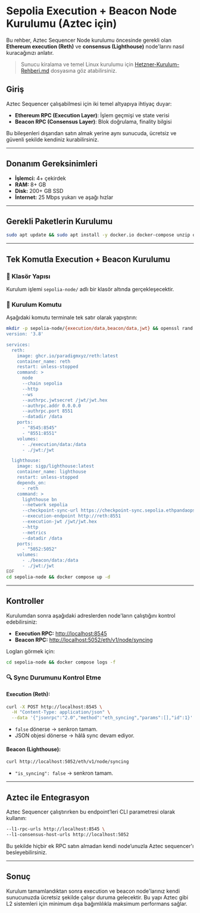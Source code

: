 # Sepolia Execution + Beacon Node Kurulumu (Aztec için)

Bu rehber, Aztec Sequencer Node kurulumu öncesinde gerekli olan **Ethereum execution (Reth)** ve **consensus (Lighthouse)** node'larını nasıl kuracağınızı anlatır.

> Sunucu kiralama ve temel Linux kurulumu için [Hetzner-Kurulum-Rehberi.md](Hetzner-Kurulum-Rehberi.md) dosyasına göz atabilirsiniz.

## Giriş

Aztec Sequencer çalışabilmesi için iki temel altyapıya ihtiyaç duyar:

* **Ethereum RPC (Execution Layer)**: İşlem geçmişi ve state verisi
* **Beacon RPC (Consensus Layer)**: Blok doğrulama, finality bilgisi

Bu bileşenleri dışarıdan satın almak yerine aynı sunucuda, ücretsiz ve güvenli şekilde kendiniz kurabilirsiniz.

---

## Donanım Gereksinimleri

* **İşlemci:** 4+ çekirdek
* **RAM:** 8+ GB
* **Disk:** 200+ GB SSD
* **İnternet:** 25 Mbps yukarı ve aşağı hızlar

---

## Gerekli Paketlerin Kurulumu

```bash
sudo apt update && sudo apt install -y docker.io docker-compose unzip openssl curl
```

---

## Tek Komutla Execution + Beacon Kurulumu

### 📁 Klasör Yapısı

Kurulum işlemi `sepolia-node/` adlı bir klasör altında gerçekleşecektir.

### 🚀 Kurulum Komutu

Aşağıdaki komutu terminale tek satır olarak yapıştırın:

```bash
mkdir -p sepolia-node/{execution/data,beacon/data,jwt} && openssl rand -hex 32 > sepolia-node/jwt/jwt.hex && cat > sepolia-node/docker-compose.yml <<'EOF'
version: '3.8'

services:
  reth:
    image: ghcr.io/paradigmxyz/reth:latest
    container_name: reth
    restart: unless-stopped
    command: >
      node
      --chain sepolia
      --http
      --ws
      --authrpc.jwtsecret /jwt/jwt.hex
      --authrpc.addr 0.0.0.0
      --authrpc.port 8551
      --datadir /data
    ports:
      - "8545:8545"
      - "8551:8551"
    volumes:
      - ./execution/data:/data
      - ./jwt:/jwt

  lighthouse:
    image: sigp/lighthouse:latest
    container_name: lighthouse
    restart: unless-stopped
    depends_on:
      - reth
    command: >
      lighthouse bn
      --network sepolia
      --checkpoint-sync-url https://checkpoint-sync.sepolia.ethpandaops.io
      --execution-endpoint http://reth:8551
      --execution-jwt /jwt/jwt.hex
      --http
      --metrics
      --datadir /data
    ports:
      - "5052:5052"
    volumes:
      - ./beacon/data:/data
      - ./jwt:/jwt
EOF
cd sepolia-node && docker compose up -d
```

---

## Kontroller

Kurulumdan sonra aşağıdaki adreslerden node'ların çalıştığını kontrol edebilirsiniz:

* **Execution RPC:** [http://localhost:8545](http://localhost:8545)
* **Beacon RPC:** [http://localhost:5052/eth/v1/node/syncing](http://localhost:5052/eth/v1/node/syncing)

Logları görmek için:

```bash
cd sepolia-node && docker compose logs -f
```

### 🔍 Sync Durumunu Kontrol Etme

#### Execution (Reth):

```bash
curl -X POST http://localhost:8545 \
  -H "Content-Type: application/json" \
  --data '{"jsonrpc":"2.0","method":"eth_syncing","params":[],"id":1}'
```

* `false` dönerse → senkron tamam.
* JSON objesi dönerse → hâlâ sync devam ediyor.

#### Beacon (Lighthouse):

```bash
curl http://localhost:5052/eth/v1/node/syncing
```

* `"is_syncing": false` → senkron tamam.

---

## Aztec ile Entegrasyon

Aztec Sequencer çalıştırırken bu endpoint’leri CLI parametresi olarak kullanın:

```bash
--l1-rpc-urls http://localhost:8545 \
--l1-consensus-host-urls http://localhost:5052
```

Bu şekilde hiçbir ek RPC satın almadan kendi node’unuzla Aztec sequencer'ı besleyebilirsiniz.

---

## Sonuç

Kurulum tamamlandıktan sonra execution ve beacon node'larınız kendi sunucunuzda ücretsiz şekilde çalışır duruma gelecektir. Bu yapı Aztec gibi L2 sistemleri için minimum dışa bağımlılıkla maksimum performans sağlar.
